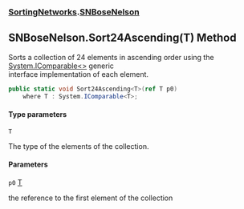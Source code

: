 ### [SortingNetworks](SortingNetworks.md 'SortingNetworks').[SNBoseNelson](SortingNetworks.SNBoseNelson.md 'SortingNetworks.SNBoseNelson')

## SNBoseNelson.Sort24Ascending<T>(T) Method

Sorts a collection of 24 elements in ascending order using the [System.IComparable&lt;&gt;](https://docs.microsoft.com/en-us/dotnet/api/System.IComparable-1 'System.IComparable`1') generic  
interface implementation of each element.

```csharp
public static void Sort24Ascending<T>(ref T p0)
    where T : System.IComparable<T>;
```
#### Type parameters

<a name='SortingNetworks.SNBoseNelson.Sort24Ascending_T_(T).T'></a>

`T`

The type of the elements of the collection.
#### Parameters

<a name='SortingNetworks.SNBoseNelson.Sort24Ascending_T_(T).p0'></a>

`p0` [T](SortingNetworks.SNBoseNelson.Sort24Ascending_T_(T).md#SortingNetworks.SNBoseNelson.Sort24Ascending_T_(T).T 'SortingNetworks.SNBoseNelson.Sort24Ascending<T>(T).T')

the reference to the first element of the collection